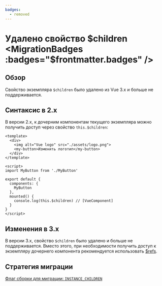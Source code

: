 ```yaml
---
badges:
  - removed
---
```


# Удалено свойство $children <MigrationBadges :badges="$frontmatter.badges" />

## Обзор

Свойство экземпляра `$children` было удалено из Vue 3.x и больше не поддерживается.

## Синтаксис в 2.x

В версии 2.x, к дочерним компонентам текущего экземпляра можно получить доступ через свойство `this.$children`:

```vue
<template>
  <div>
    <img alt="Vue logo" src="./assets/logo.png">
    <my-button>Изменить логотип</my-button>
  </div>
</template>

<script>
import MyButton from './MyButton'

export default {
  components: {
    MyButton
  },
  mounted() {
    console.log(this.$children) // [VueComponent]
  }
}
</script>
```

## Изменения в 3.x

В версии 3.x, свойство `$children` было удалено и больше не поддерживается. Вместо этого, при необходимости получить доступ к экземпляру дочернего компонента рекомендуется использовать [$refs](../component-template-refs.md).

## Стратегия миграции

[Флаг сборки для миграции: `INSTANCE_CHILDREN`](migration-build.md#конфигурация-совместимости)
